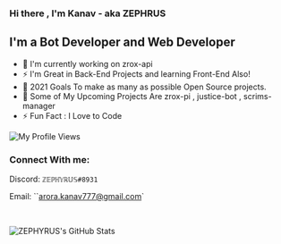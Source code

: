 ### Hi there , I'm Kanav - aka ZEPHRUS




## I'm a Bot Developer and Web Developer
- 🤖 I'm currently working on zrox-api
- ⚡ I'm Great in Back-End Projects and learning Front-End Also!
- 🥅 2021 Goals To make as many as possible Open Source projects.
- 🤖 Some of My Upcoming Projects Are  zrox-pi , justice-bot , scrims-manager
- ⚡ Fun Fact : I Love to Code

![My Profile Views](https://komarev.com/ghpvc/?username=CYBR-DEMON)

### Connect With me: 



Discord: ``ℤ𝔼ℙℍ𝕐ℝ𝕌𝕊#8931``

Email: ``arora.kanav777@gmail.com`
  

   
 
<br>

<p align="left">
<img alt="ZEPHYRUS's GitHub Stats" src="https://github-readme-stats.vercel.app/api?username=CYBR-DEMON&include_all_commits=true&count_private=true&show_icons=true&line_height=20&title_color=7A7ADB&icon_color=2234AE&text_color=D3D3D3&bg_color=0,000000,130F40" />
</p>
